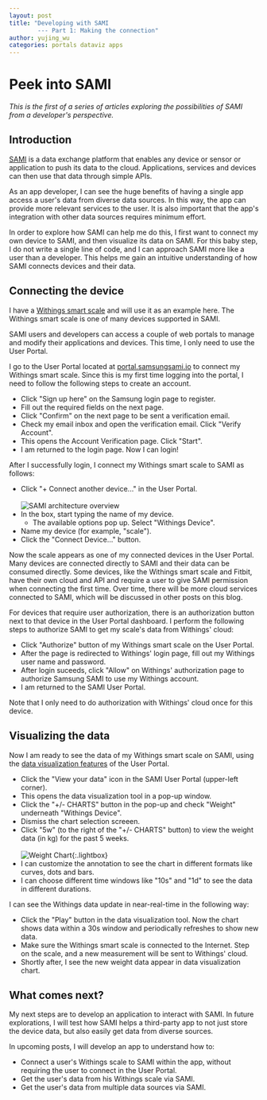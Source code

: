 ```yaml
---
layout: post
title: "Developing with SAMI 
        --- Part 1: Making the connection"
author: yujing_wu
categories: portals dataviz apps
---
```


# Peek into SAMI

*This is the first of a series of articles exploring the possibilities of SAMI from a developer's perspective.*

## Introduction

[SAMI](http://developer.samsungsami.io/) is a data exchange platform that enables any device or sensor or application to push its data to the cloud. Applications, services and devices can then use that data through simple APIs.

As an app developer, I can see the huge benefits of having a single app access a user's data from diverse data sources. In this way, the app can provide more relevant services to the user. It is also important that the app's integration with other data sources requires minimum effort.

In order to explore how SAMI can help me do this, I first want to connect my own device to SAMI, and then visualize its data on SAMI. For this baby step, I do not write a single line of code, and I can approach SAMI more like a user than a developer. This helps me gain an intuitive understanding of how SAMI connects devices and their data.

## Connecting the device

I have a [Withings smart scale](http://www.withings.com/us/smart-body-analyzer.html) and will use it as an example here. The Withings smart scale is one of many devices supported in SAMI.

SAMI users and developers can access a couple of web portals to manage and modify their applications and devices. This time, I only need to use the User Portal.

I go to the User Portal located at [portal.samsungsami.io](http://portal.samsungsami.io) to connect my Withings smart scale. Since this is my first time logging into the portal, I need to follow the following steps to create an account.

- Click "Sign up here" on the Samsung login page to register.
- Fill out the required fields on the next page.
- Click "Confirm" on the next page to be sent a verification email.
- Check my email inbox and open the verification email. Click "Verify Account".
- This opens the Account Verification page. Click "Start".
- I am returned to the login page. Now I can login!

After I successfully login, I connect my Withings smart scale to SAMI as follows:

- Click "+ Connect another device..." in the User Portal.<br /><br />
![SAMI architecture overview](/images/docs/sami/sami-documentation/connect-another-device.png)
- In the box, start typing the name of my device. 
  - The available options pop up. Select "Withings Device".
- Name my device (for example, "scale").
- Click the "Connect Device..." button.

Now the scale appears as one of my connected devices in the User Portal. Many devices are connected directly to SAMI and their data can be consumed directly. Some devices, like the Withings smart scale and Fitbit, have their own cloud and API and require a user to give SAMI permission when connecting the first time. Over time, there will be more cloud services connected to SAMI, which will be discussed in other posts on this blog.

For devices that require user authorization, there is an authorization button next to that device in the User Portal dashboard. I perform the following steps to authorize SAMI to get my scale's data from Withings' cloud:

- Click "Authorize" button of my Withings smart scale on the User Portal.
- After the page is redirected to Withings' login page, fill out my Withings user name and password.
- After login suceeds, click "Allow" on Withings' authorization page to authorize Samsung SAMI to use my Withings account.
- I am returned to the SAMI User Portal. 

Note that I only need to do authorization with Withings' cloud once for this device. 

## Visualizing the data

Now I am ready to see the data of my Withings smart scale on SAMI, using the [data visualization features](https://blog.samsungsami.io/portals/dataviz/2015/01/09/opening-the-user-portal.html) of the User Portal.

- Click the "View your data" icon in the SAMI User Portal (upper-left corner).
- This opens the data visualization tool in a pop-up window.
- Click the "+/- CHARTS" button in the pop-up and check "Weight" underneath "Withings Device".
- Dismiss the chart selection screeen.
- Click "5w" (to the right of the "+/- CHARTS" button) to view the weight data (in kg) for the past 5 weeks.<br /><br />
![Weight Chart](/images/docs/sami/blogs/intro-weight-chart.png){:.lightbox}
- I can customize the annotation to see the chart in different formats like curves, dots and bars.
- I can choose different time windows like "10s" and "1d" to see the data in different durations.

I can see the Withings data update in near-real-time in the following way:

- Click the "Play" button in the data visualization tool. Now the chart shows data within a 30s window and periodically refreshes to show new data.
- Make sure the Withings smart scale is connected to the Internet. Step on the scale, and a new measurement will be sent to Withings' cloud.
- Shortly after, I see the new weight data appear in data visualization chart.

## What comes next?

My next steps are to develop an application to interact with SAMI. In future explorations, I will test how SAMI helps a third-party app to not just store the device data, but also easily get data from diverse sources.

In upcoming posts, I will develop an app to understand how to:

- Connect a user's Withings scale to SAMI within the app, without requiring the user to connect in the User Portal.
- Get the user's data from his Withings scale via SAMI.
- Get the user's data from multiple data sources via SAMI.